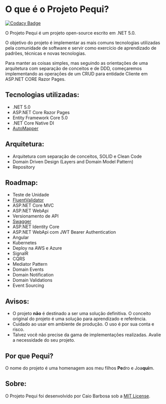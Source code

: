 # O que é o Projeto Pequi?

[![Codacy Badge](https://api.codacy.com/project/badge/Grade/1e90cb8b97e747889de2105e466a9748)](https://app.codacy.com/gh/barcx/ProjetoPequi?utm_source=github.com&utm_medium=referral&utm_content=barcx/ProjetoPequi&utm_campaign=Badge_Grade)

O Projeto Pequi é um projeto open-source escrito em .NET 5.0.

O objetivo do projeto é implementar as mais comuns tecnologias utilizadas pela comunidade de software e servir como exercício de aprendizado de padrões, técnicas e novas tecnologias.

Para manter as coisas simples, mas seguindo as orientações de uma arquitetura com separação de conceitos e de DDD, começaremos implementando as operações de um CRUD para entidade Cliente em ASP.NET CORE Razor Pages.


## Tecnologias utilizadas:

-  .NET 5.0
-  ASP.NET Core Razor Pages
-  Entity Framework Core 5.0
-  .NET Core Native DI
-  [AutoMapper](https://automapper.org/)

## Arquitetura:

-  Arquitetura com separação de conceitos, SOLID e Clean Code
-  Domain Driven Design (Layers and Domain Model Pattern)
-  Repository

## Roadmap:

-  Teste de Unidade
-  [FluentValidator](https://fluentvalidation.net/)
-  ASP.NET Core MVC
-  ASP.NET WebApi
-  Versionamento de API
-  [Swagger](https://swagger.io/)
-  ASP.NET Identity Core
-  ASP.NET WebApi com JWT Bearer Authentication
-  Angular
-  Kubernetes
-  Deploy na AWS e Azure
-  SignalR
-  CQRS
-  Mediator Pattern
-  Domain Events
-  Domain Notification
-  Domain Validations
-  Event Sourcing

## Avisos:
-  O projeto **não** é destinado a ser uma solução definitiva. O conceito original do projeto é uma solução para aprendizado e referência.
-  Cuidado ao usar em ambiente de produção. O uso é por sua conta e risco.
-  Talvez você não precise da gama de implementações realizadas. Avalie a necessidade do seu projeto.

## Por que Pequi?
O nome do projeto é uma homenagem aos meu filhos **Pe**dro e Joa**qui**m.

## Sobre:
O Projeto Pequi foi desenvolvido por Caio Barbosa sob a [MIT License](LICENSE).
